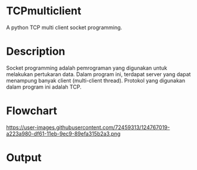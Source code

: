 # TCPmulticlient
A python TCP multi client socket programming.


# Description
Socket programming adalah pemrograman yang digunakan untuk melakukan pertukaran data. Dalam program ini, terdapat server yang dapat menampung banyak client (multi-client thread).
Protokol yang digunakan dalam program ini adalah TCP.

# Flowchart
https://user-images.githubusercontent.com/72459313/124767019-a223a980-df61-11eb-9ec9-89efa315b2a3.png
# Output

